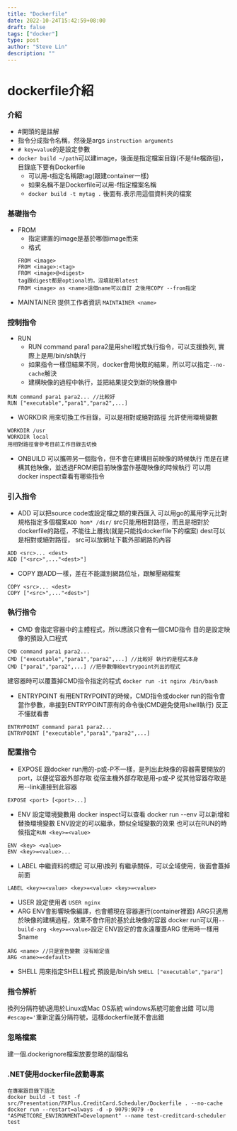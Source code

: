 ```yaml
---
title: "Dockerfile"
date: 2022-10-24T15:42:59+08:00
draft: false
tags: ["docker"]
type: post
author: "Steve Lin"
description: ""
---
```


# dockerfile介紹
### 介紹
- #開頭的是註解
- 指令分成指令名稱，然後是args
`instruction arguments`
- `# key=value`的是設定參數
- `docker build ~/path`可以建image，後面是指定檔案目錄(不是file檔路徑)，目錄底下要有Dockerfile
	- 可以用-t指定名稱跟tag(跟建container一樣)
	- 如果名稱不是Dockerfile可以用-f指定檔案名稱
	- `docker build -t mytag .` 後面有.表示用這個資料夾的檔案
	
### 基礎指令
- FROM
	- 指定建置的image是基於哪個image而來
	- 格式
	 ```
	 FROM <image>
	 FROM <image>:<tag>
	 FROM <image>@<digest>
	 tag跟digest都是optional的，沒填就用latest
     FROM <image> as <name>這個name可以自訂 之後用COPY --from指定
	``` 
- MAINTAINER
提供工作者資訊
`MAINTAINER <name>`
### 控制指令
- RUN
	- RUN command para1 para2是用shell程式執行指令，可以支援換列,
	實際上是用/bin/sh執行
	- 如果指令一樣但結果不同，docker會用快取的結果，所以可以指定`--no-cache`解決
	- 建構映像的過程中執行，並把結果提交到新的映像層中
```
RUN command para1 para2... //比較好
RUN ["executable","para1","para2",...]
```
	
- WORKDIR
用來切換工作目錄，可以是相對或絕對路徑
允許使用環境變數
```
WORKDIR /usr
WORKDIR local
用相對路徑會參考目前工作目錄去切換
```
- ONBUILD
可以攜帶另一個指令，但不會在建構目前映像的時候執行
而是在建構其他映像，並透過FROM把目前映像當作基礎映像的時候執行
可以用docker inspect查看有哪些指令
### 引入指令
- ADD
可以把source code或設定檔之類的東西匯入
可以用go的萬用字元比對規格指定多個檔案`ADD hom* /dir/`
src只能用相對路徑，而且是相對於dockerfile的路徑，不能往上層找(就是只能找dockerfile下的檔案)
dest可以是相對或絕對路徑，
src可以放網址下載外部網路的內容
```
ADD <src>... <dest>
ADD ["<src>",..."<dest>"]
```
- COPY
跟ADD一樣，差在不能識別網路位址，跟解壓縮檔案
```
COPY <src>... <dest>
COPY ["<src>",..."<dest>"]
```
### 執行指令
- CMD
會指定容器中的主體程式，所以應該只會有一個CMD指令
目的是設定映像的預設入口程式
```
CMD command para1 para2...
CMD ["executable","para1","para2",...] //比較好 執行的是程式本身
CMD ["para1","para2",...] //把參數傳給evtrypoint列出的程式
```
建容器時可以覆蓋掉CMD指令指定的程式
`docker run -it nginx /bin/bash`
- ENTRYPOINT
有用ENTRYPOINT的時候，CMD指令或docker run的指令會當作參數，串接到ENTRYPOINT原有的命令後(CMD避免使用shell執行)
反正不懂就看書
```
ENTRYPOINT command para1 para2...
ENTRYPOINT ["executable","para1","para2",...]
```
### 配置指令
- EXPOSE
跟docker run用的-p或-P不一樣，是列出此映像的容器需要開放的port，以便從容器外部存取
從宿主機外部存取是用-p或-P
從其他容器存取是用--link連接到此容器
```
EXPOSE <port> [<port>...]
```
- ENV
設定環境變數用
docker inspect可以查看
docker run --env 可以新增和替換環境變數
ENV設定的可以繼承，類似全域變數的效果
也可以在RUN的時候指定`RUN <key>=<value>`
```
ENV <key> <value>
ENV <key>=<value>...

```
- LABEL
中繼資料的標記 可以用\換列
有繼承關係，可以全域使用，後面會蓋掉前面
```
LABEL <key>=<value> <key>=<value> <key>=<value>
```
- USER
設定使用者
`USER nginx`
- ARG
ENV會影響映像編譯，也會體現在容器運行(container裡面)
ARG只適用於映像的建構過程，效果不會作用於基於此映像的容器
docker run可以用`--build-arg <key>=<value>`設定
ENV設定的會永遠覆蓋ARG 使用時一樣用$name
```
ARG <name> //只是宣告變數 沒有給定值
ARG <name>=<default>
```
- SHELL
用來指定SHELL程式
預設是/bin/sh
`SHELL ["executable","para"]`
### 指令解析
換列分隔符號\適用於Linux或Mac OS系統
windows系統可能會出錯
可以用`#escape='`重新定義分隔符號，這樣dockerfile就不會出錯
### 忽略檔案
建一個.dockerignore檔案放要忽略的副檔名

### .NET使用dockerfile啟動專案
```
在專案跟目錄下語法
docker build -t test -f src/Presentation/PXPlus.CreditCard.Scheduler/Dockerfile . --no-cache
docker run --restart=always -d -p 9079:9079 -e "ASPNETCORE_ENVIRONMENT=Development" --name test-creditcard-scheduler test
```